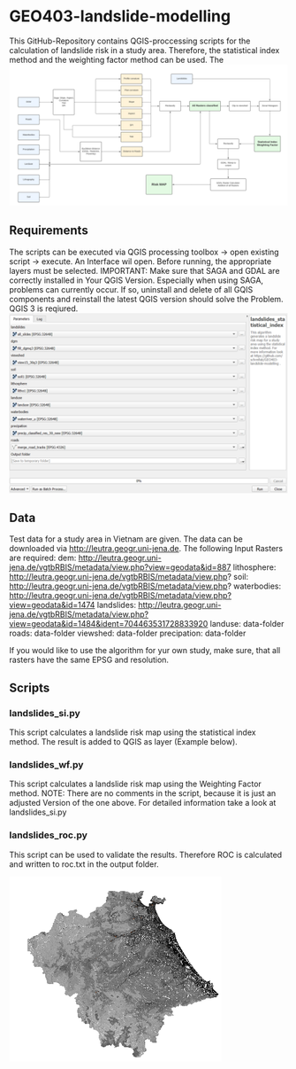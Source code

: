 # GEO403-landslide-modelling
This GitHub-Repository contains QGIS-proccessing scripts for the calculation of landslide risk in a study area. 
Therefore, the statistical index method and the weighting factor method can be used. 
The 
![Flow chart](png/flow_chart.png)


## Requirements
The scripts can be executed via QGIS processing toolbox -> open existing script -> execute.
An Interface wil open.
Before running, the appropriate layers must be selected. 
IMPORTANT: Make sure that SAGA and GDAL are correctly installed in Your QGIS Version. Especially when using SAGA, problems can currently occur.
If so, uninstall and delete of all GQIS components and reinstall the latest QGIS version should solve the Problem. QGIS 3 is reqiured.
![Example Interface](png/interface_example.png)
## Data 
Test data for a study area in Vietnam are given.
The data can be downloaded via http://leutra.geogr.uni-jena.de. The following Input Rasters are required:
dem: http://leutra.geogr.uni-jena.de/vgtbRBIS/metadata/view.php?view=geodata&id=887
lithosphere: http://leutra.geogr.uni-jena.de/vgtbRBIS/metadata/view.php?
soil: http://leutra.geogr.uni-jena.de/vgtbRBIS/metadata/view.php?
waterbodies: http://leutra.geogr.uni-jena.de/vgtbRBIS/metadata/view.php?view=geodata&id=1474
landslides: http://leutra.geogr.uni-jena.de/vgtbRBIS/metadata/view.php?view=geodata&id=1484&ident=704463531728833920
landuse: data-folder
roads: data-folder
viewshed: data-folder
precipation: data-folder

If you would like to use the algorithm for yur own study, make sure, that all rasters have the same EPSG and resolution. 

## Scripts

### landslides_si.py
This script calculates a landslide risk map using the statistical index method. The result is added to QGIS as layer (Example below). 

### landslides_wf.py
This script calculates a landslide risk map using the Weighting Factor method.
NOTE: There are no comments in the script, because it is just an adjusted Version of the one above. 
For detailed information take a look at landslides_si.py

### landslides_roc.py
This script can be used to validate the results. Therefore ROC is calculated and written to roc.txt in the output folder. 


![Result Layer example](png/results_example.png)
